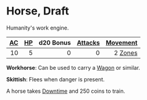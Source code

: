 # Horse, Draft

Humanity's work engine.

| [AC](../../../Player%20Characters/Derived%20Statistics/Armor%20Class.md) | [HP](../../../Player%20Characters/Derived%20Statistics/Hit%20Points.md) | d20 Bonus | [Attacks](../../../Game%20Procedures/Combat/Attack.md) |       [Movement](../../../Game%20Procedures/Combat/Movement.md) |
| -----------------------------------------------------------------------: | ----------------------------------------------------------------------: | --------: | -----------------------------------------------------: | --------------------------------------------------------------: |
|                                                                       10 |                                                                       5 |         0 |                                                      0 | 2 [Zones](../../../Game%20Procedures/Core%20Procedures/Zone.md) |

**Workhorse**: Can be used to carry a [Wagon](../250%20Coins/Wagon.md) or similar.

**Skittish**: Flees when danger is present.

A horse takes [Downtime](../../../Game%20Procedures/Exploration/Downtime.md) and 250 coins to train.
